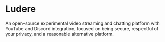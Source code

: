 # Ludere
An open-source experimental video streaming and chatting platform with YouTube and Discord integration, focused on being secure, respectful of your privacy, and a reasonable alternative platform.
